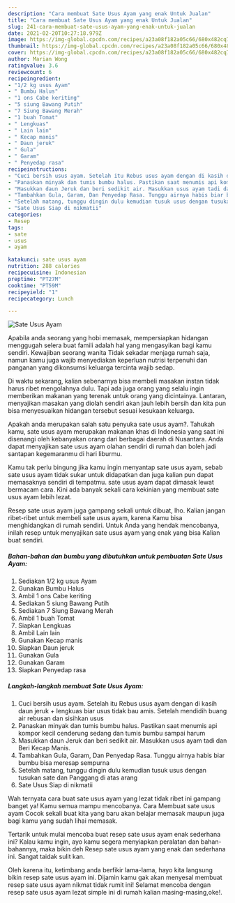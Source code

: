 ```yaml
---
description: "Cara membuat Sate Usus Ayam yang enak Untuk Jualan"
title: "Cara membuat Sate Usus Ayam yang enak Untuk Jualan"
slug: 241-cara-membuat-sate-usus-ayam-yang-enak-untuk-jualan
date: 2021-02-20T10:27:18.979Z
image: https://img-global.cpcdn.com/recipes/a23a08f182a05c66/680x482cq70/sate-usus-ayam-foto-resep-utama.jpg
thumbnail: https://img-global.cpcdn.com/recipes/a23a08f182a05c66/680x482cq70/sate-usus-ayam-foto-resep-utama.jpg
cover: https://img-global.cpcdn.com/recipes/a23a08f182a05c66/680x482cq70/sate-usus-ayam-foto-resep-utama.jpg
author: Marian Wong
ratingvalue: 3.6
reviewcount: 6
recipeingredient:
- "1/2 kg usus Ayam"
- " Bumbu Halus"
- "1 ons Cabe keriting"
- "5 siung Bawang Putih"
- "7 Siung Bawang Merah"
- "1 buah Tomat"
- " Lengkuas"
- " Lain lain"
- " Kecap manis"
- " Daun jeruk"
- " Gula"
- " Garam"
- " Penyedap rasa"
recipeinstructions:
- "Cuci bersih usus ayam. Setelah itu Rebus usus ayam dengan di kasih daun jeruk + lengkuas biar usus tidak bau amis. Setelah mendidih buang air rebusan dan sisihkan usus"
- "Panaskan minyak dan tumis bumbu halus. Pastikan saat menumis api kompor kecil cenderung sedang dan tumis bumbu sampai harum"
- "Masukkan daun Jeruk dan beri sedikit air. Masukkan usus ayam tadi dan Beri Kecap Manis."
- "Tambahkan Gula, Garam, Dan Penyedap Rasa. Tunggu airnya habis biar bumbu bisa meresap sempurna"
- "Setelah matang, tunggu dingin dulu kemudian tusuk usus dengan tusukan sate dan Panggang di atas arang"
- "Sate Usus Siap di nikmatii"
categories:
- Resep
tags:
- sate
- usus
- ayam

katakunci: sate usus ayam 
nutrition: 288 calories
recipecuisine: Indonesian
preptime: "PT27M"
cooktime: "PT59M"
recipeyield: "1"
recipecategory: Lunch

---
```



![Sate Usus Ayam](https://img-global.cpcdn.com/recipes/a23a08f182a05c66/680x482cq70/sate-usus-ayam-foto-resep-utama.jpg)

Apabila anda seorang yang hobi memasak, mempersiapkan hidangan menggugah selera buat famili adalah hal yang mengasyikan bagi kamu sendiri. Kewajiban seorang  wanita Tidak sekadar menjaga rumah saja, namun kamu juga wajib menyediakan keperluan nutrisi terpenuhi dan panganan yang dikonsumsi keluarga tercinta wajib sedap.

Di waktu  sekarang, kalian sebenarnya bisa membeli masakan instan tidak harus ribet mengolahnya dulu. Tapi ada juga orang yang selalu ingin memberikan makanan yang terenak untuk orang yang dicintainya. Lantaran, menyajikan masakan yang diolah sendiri akan jauh lebih bersih dan kita pun bisa menyesuaikan hidangan tersebut sesuai kesukaan keluarga. 



Apakah anda merupakan salah satu penyuka sate usus ayam?. Tahukah kamu, sate usus ayam merupakan makanan khas di Indonesia yang saat ini disenangi oleh kebanyakan orang dari berbagai daerah di Nusantara. Anda dapat menyajikan sate usus ayam olahan sendiri di rumah dan boleh jadi santapan kegemaranmu di hari liburmu.

Kamu tak perlu bingung jika kamu ingin menyantap sate usus ayam, sebab sate usus ayam tidak sukar untuk didapatkan dan juga kalian pun dapat memasaknya sendiri di tempatmu. sate usus ayam dapat dimasak lewat bermacam cara. Kini ada banyak sekali cara kekinian yang membuat sate usus ayam lebih lezat.

Resep sate usus ayam juga gampang sekali untuk dibuat, lho. Kalian jangan ribet-ribet untuk membeli sate usus ayam, karena Kamu bisa menghidangkan di rumah sendiri. Untuk Anda yang hendak mencobanya, inilah resep untuk menyajikan sate usus ayam yang enak yang bisa Kalian buat sendiri.

<!--inarticleads1-->

##### Bahan-bahan dan bumbu yang dibutuhkan untuk pembuatan Sate Usus Ayam:

1. Sediakan 1/2 kg usus Ayam
1. Gunakan  Bumbu Halus
1. Ambil 1 ons Cabe keriting
1. Sediakan 5 siung Bawang Putih
1. Sediakan 7 Siung Bawang Merah
1. Ambil 1 buah Tomat
1. Siapkan  Lengkuas
1. Ambil  Lain lain
1. Gunakan  Kecap manis
1. Siapkan  Daun jeruk
1. Gunakan  Gula
1. Gunakan  Garam
1. Siapkan  Penyedap rasa




<!--inarticleads2-->

##### Langkah-langkah membuat Sate Usus Ayam:

1. Cuci bersih usus ayam. Setelah itu Rebus usus ayam dengan di kasih daun jeruk + lengkuas biar usus tidak bau amis. Setelah mendidih buang air rebusan dan sisihkan usus
1. Panaskan minyak dan tumis bumbu halus. Pastikan saat menumis api kompor kecil cenderung sedang dan tumis bumbu sampai harum
1. Masukkan daun Jeruk dan beri sedikit air. Masukkan usus ayam tadi dan Beri Kecap Manis.
1. Tambahkan Gula, Garam, Dan Penyedap Rasa. Tunggu airnya habis biar bumbu bisa meresap sempurna
1. Setelah matang, tunggu dingin dulu kemudian tusuk usus dengan tusukan sate dan Panggang di atas arang
1. Sate Usus Siap di nikmatii




Wah ternyata cara buat sate usus ayam yang lezat tidak ribet ini gampang banget ya! Kamu semua mampu mencobanya. Cara Membuat sate usus ayam Cocok sekali buat kita yang baru akan belajar memasak maupun juga bagi kamu yang sudah lihai memasak.

Tertarik untuk mulai mencoba buat resep sate usus ayam enak sederhana ini? Kalau kamu ingin, ayo kamu segera menyiapkan peralatan dan bahan-bahannya, maka bikin deh Resep sate usus ayam yang enak dan sederhana ini. Sangat taidak sulit kan. 

Oleh karena itu, ketimbang anda berfikir lama-lama, hayo kita langsung bikin resep sate usus ayam ini. Dijamin kamu gak akan menyesal membuat resep sate usus ayam nikmat tidak rumit ini! Selamat mencoba dengan resep sate usus ayam lezat simple ini di rumah kalian masing-masing,oke!.

